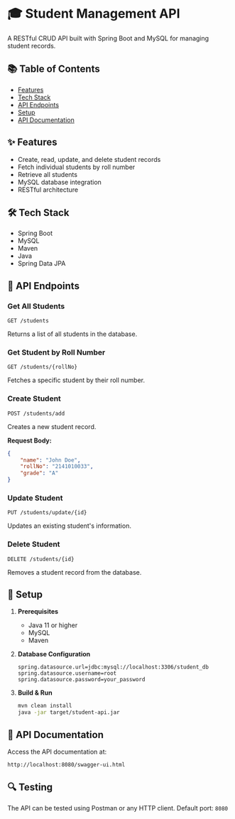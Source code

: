 # 🎓 Student Management API

A RESTful CRUD API built with Spring Boot and MySQL for managing student records.

## 📚 Table of Contents
- [Features](#features)
- [Tech Stack](#tech-stack)
- [API Endpoints](#api-endpoints)
- [Setup](#setup)
- [API Documentation](#api-documentation)

## ✨ Features
- Create, read, update, and delete student records
- Fetch individual students by roll number
- Retrieve all students
- MySQL database integration
- RESTful architecture

## 🛠️ Tech Stack
- Spring Boot
- MySQL
- Maven
- Java
- Spring Data JPA

## 🔌 API Endpoints

### Get All Students
```http
GET /students
```
Returns a list of all students in the database.

### Get Student by Roll Number
```http
GET /students/{rollNo}
```
Fetches a specific student by their roll number.

### Create Student
```http
POST /students/add
```
Creates a new student record.

**Request Body:**
```json
{
    "name": "John Doe",
    "rollNo": "2141010033",
    "grade": "A"
}
```

### Update Student
```http
PUT /students/update/{id}
```
Updates an existing student's information.

### Delete Student
```http
DELETE /students/{id}
```
Removes a student record from the database.

## 🚀 Setup

1. **Prerequisites**
   - Java 11 or higher
   - MySQL
   - Maven

2. **Database Configuration**
   ```properties
   spring.datasource.url=jdbc:mysql://localhost:3306/student_db
   spring.datasource.username=root
   spring.datasource.password=your_password
   ```

3. **Build & Run**
   ```bash
   mvn clean install
   java -jar target/student-api.jar
   ```

## 📖 API Documentation
Access the API documentation at:
```
http://localhost:8080/swagger-ui.html
```

## 🔍 Testing
The API can be tested using Postman or any HTTP client. Default port: `8080`

